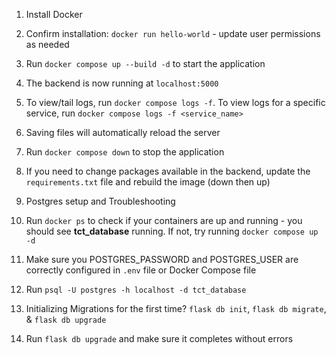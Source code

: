 1. Install Docker
2. Confirm installation: `docker run hello-world` - update user permissions as needed
3. Run `docker compose up --build -d` to start the application
4. The backend is now running at `localhost:5000`
5. To view/tail logs, run `docker compose logs -f`. To view logs for a specific service, run `docker compose logs -f <service_name>`
5. Saving files will automatically reload the server
6. Run `docker compose down` to stop the application
7. If you need to change packages available in the backend, update the `requirements.txt` file and rebuild the image (down then up)

8. Postgres setup and Troubleshooting
9. Run `docker ps` to check if your containers are up and running - you should see **tct_database** running. If not, try running `docker compose up -d`
10. Make sure you POSTGRES_PASSWORD and POSTGRES_USER are correctly configured in `.env` file or Docker Compose file
11. Run `psql -U postgres -h localhost -d tct_database`
12. Initializing Migrations for the first time? `flask db init`, `flask db migrate`, & `flask db upgrade`
13. Run `flask db upgrade` and make sure it completes without errors
